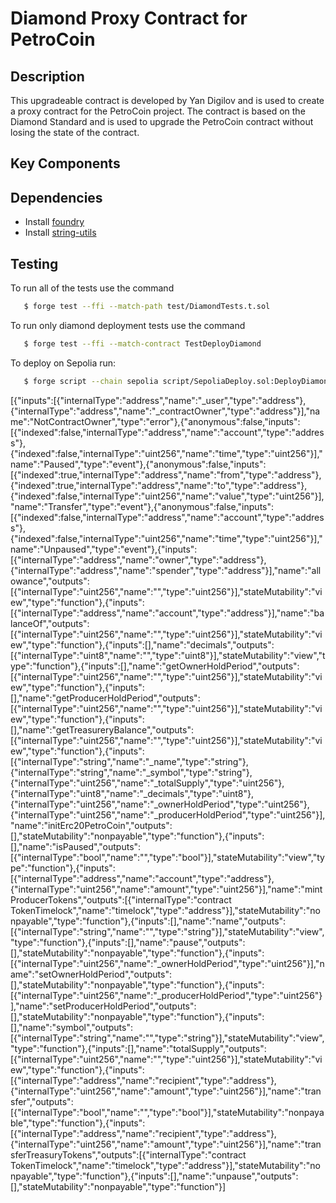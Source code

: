 # Diamond Proxy Contract for PetroCoin

## Description

This upgradeable contract is developed by Yan Digilov and is used to create a proxy contract for the PetroCoin project. The contract is based on the Diamond Standard and is used to upgrade the PetroCoin contract without losing the state of the contract.

## Key Components

## Dependencies

- Install [foundry](https://book.getfoundry.sh)
- Install [string-utils](https://github.com/Arachnid/solidity-stringutils)

## Testing

To run all of the tests use the command

```bash
   $ forge test --ffi --match-path test/DiamondTests.t.sol
```

To run only diamond deployment tests use the command

```bash
   $ forge test --ffi --match-contract TestDeployDiamond
```

To deploy on Sepolia run:

```bash
   $ forge script --chain sepolia script/SepoliaDeploy.sol:DeployDiamondSepolia --rpc-url $SEPOLIA_RPC_URL --private-key <PRIVATE KEY> --broadcast --verify -vvvv --ffi
```

[{"inputs":[{"internalType":"address","name":"_user","type":"address"},{"internalType":"address","name":"_contractOwner","type":"address"}],"name":"NotContractOwner","type":"error"},{"anonymous":false,"inputs":[{"indexed":false,"internalType":"address","name":"account","type":"address"},{"indexed":false,"internalType":"uint256","name":"time","type":"uint256"}],"name":"Paused","type":"event"},{"anonymous":false,"inputs":[{"indexed":true,"internalType":"address","name":"from","type":"address"},{"indexed":true,"internalType":"address","name":"to","type":"address"},{"indexed":false,"internalType":"uint256","name":"value","type":"uint256"}],"name":"Transfer","type":"event"},{"anonymous":false,"inputs":[{"indexed":false,"internalType":"address","name":"account","type":"address"},{"indexed":false,"internalType":"uint256","name":"time","type":"uint256"}],"name":"Unpaused","type":"event"},{"inputs":[{"internalType":"address","name":"owner","type":"address"},{"internalType":"address","name":"spender","type":"address"}],"name":"allowance","outputs":[{"internalType":"uint256","name":"","type":"uint256"}],"stateMutability":"view","type":"function"},{"inputs":[{"internalType":"address","name":"account","type":"address"}],"name":"balanceOf","outputs":[{"internalType":"uint256","name":"","type":"uint256"}],"stateMutability":"view","type":"function"},{"inputs":[],"name":"decimals","outputs":[{"internalType":"uint8","name":"","type":"uint8"}],"stateMutability":"view","type":"function"},{"inputs":[],"name":"getOwnerHoldPeriod","outputs":[{"internalType":"uint256","name":"","type":"uint256"}],"stateMutability":"view","type":"function"},{"inputs":[],"name":"getProducerHoldPeriod","outputs":[{"internalType":"uint256","name":"","type":"uint256"}],"stateMutability":"view","type":"function"},{"inputs":[],"name":"getTreasureryBalance","outputs":[{"internalType":"uint256","name":"","type":"uint256"}],"stateMutability":"view","type":"function"},{"inputs":[{"internalType":"string","name":"_name","type":"string"},{"internalType":"string","name":"_symbol","type":"string"},{"internalType":"uint256","name":"_totalSupply","type":"uint256"},{"internalType":"uint8","name":"_decimals","type":"uint8"},{"internalType":"uint256","name":"_ownerHoldPeriod","type":"uint256"},{"internalType":"uint256","name":"_producerHoldPeriod","type":"uint256"}],"name":"initErc20PetroCoin","outputs":[],"stateMutability":"nonpayable","type":"function"},{"inputs":[],"name":"isPaused","outputs":[{"internalType":"bool","name":"","type":"bool"}],"stateMutability":"view","type":"function"},{"inputs":[{"internalType":"address","name":"account","type":"address"},{"internalType":"uint256","name":"amount","type":"uint256"}],"name":"mintProducerTokens","outputs":[{"internalType":"contract TokenTimelock","name":"timelock","type":"address"}],"stateMutability":"nonpayable","type":"function"},{"inputs":[],"name":"name","outputs":[{"internalType":"string","name":"","type":"string"}],"stateMutability":"view","type":"function"},{"inputs":[],"name":"pause","outputs":[],"stateMutability":"nonpayable","type":"function"},{"inputs":[{"internalType":"uint256","name":"_ownerHoldPeriod","type":"uint256"}],"name":"setOwnerHoldPeriod","outputs":[],"stateMutability":"nonpayable","type":"function"},{"inputs":[{"internalType":"uint256","name":"_producerHoldPeriod","type":"uint256"}],"name":"setProducerHoldPeriod","outputs":[],"stateMutability":"nonpayable","type":"function"},{"inputs":[],"name":"symbol","outputs":[{"internalType":"string","name":"","type":"string"}],"stateMutability":"view","type":"function"},{"inputs":[],"name":"totalSupply","outputs":[{"internalType":"uint256","name":"","type":"uint256"}],"stateMutability":"view","type":"function"},{"inputs":[{"internalType":"address","name":"recipient","type":"address"},{"internalType":"uint256","name":"amount","type":"uint256"}],"name":"transfer","outputs":[{"internalType":"bool","name":"","type":"bool"}],"stateMutability":"nonpayable","type":"function"},{"inputs":[{"internalType":"address","name":"recipient","type":"address"},{"internalType":"uint256","name":"amount","type":"uint256"}],"name":"transferTreasuryTokens","outputs":[{"internalType":"contract TokenTimelock","name":"timelock","type":"address"}],"stateMutability":"nonpayable","type":"function"},{"inputs":[],"name":"unpause","outputs":[],"stateMutability":"nonpayable","type":"function"}]
